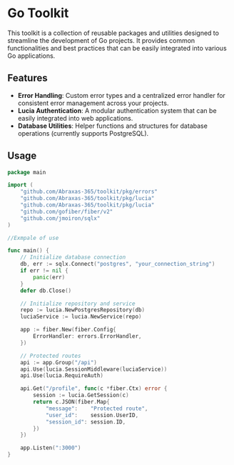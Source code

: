 # Go Toolkit

This toolkit is a collection of reusable packages and utilities designed to streamline the development of Go projects. It provides common functionalities and best practices that can be easily integrated into various Go applications.

## Features

- **Error Handling**: Custom error types and a centralized error handler for consistent error management across your projects.
- **Lucia Authentication**: A modular authentication system that can be easily integrated into web applications.
- **Database Utilities**: Helper functions and structures for database operations (currently supports PostgreSQL).

## Usage
```go
package main

import (
	"github.com/Abraxas-365/toolkit/pkg/errors"
	"github.com/Abraxas-365/toolkit/pkg/lucia"
	"github.com/Abraxas-365/toolkit/pkg/lucia"
	"github.com/gofiber/fiber/v2"
	"github.com/jmoiron/sqlx"
)

//Exmpale of use

func main() {
	// Initialize database connection
	db, err := sqlx.Connect("postgres", "your_connection_string")
	if err != nil {
		panic(err)
	}
	defer db.Close()

	// Initialize repository and service
	repo := lucia.NewPostgresRepository(db)
	luciaService := lucia.NewService(repo)

	app := fiber.New(fiber.Config{
		ErrorHandler: errors.ErrorHandler,
	})

	// Protected routes
	api := app.Group("/api")
	api.Use(lucia.SessionMiddleware(luciaService))
	api.Use(lucia.RequireAuth)

	api.Get("/profile", func(c *fiber.Ctx) error {
		session := lucia.GetSession(c)
		return c.JSON(fiber.Map{
			"message":    "Protected route",
			"user_id":    session.UserID,
			"session_id": session.ID,
		})
	})

	app.Listen(":3000")
}
```
